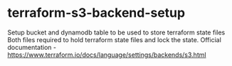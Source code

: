 # terraform-s3-backend-setup
Setup bucket and dynamodb table to be used to store terraform state files
Both files required to hold terraform state files and lock the state.
Official documentation - https://www.terraform.io/docs/language/settings/backends/s3.html
